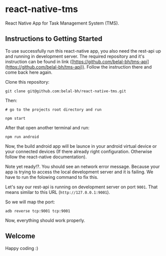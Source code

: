 # react-native-tms

React Native App for Task Management System (TMS).

## Instructions to Getting Started

To use successfully run this react-native app, you also need the rest-api up and running in development server. The required repository and it's instruction can be found in link ([https://github.com/belal-bh/tms-api](https://github.com/belal-bh/tms-api)). Follow the instruction there and come back here again.

Clone this repository:

```
git clone git@github.com:belal-bh/react-native-tms.git
```

Then:

```shell
# go to the projects root directory and run

npm start
```

After that open another terminal and run:

```shell
npm run android
```

Now, the build android app will be launce in your android virtual device or your connected devices (If there already right configuration. Otherwise follow the react-native documentation).

Note yet ready!?. You should see an network error message. Because your app is trying to access the local development server and it is failing.
We have to run the folowing command to fix this.

Let's say our rest-api is running on development server on port `9001`. That means similar to this URL (`http://127.0.0.1:9001`).

So we will map the port:

```shell
adb reverse tcp:9001 tcp:9001
```

Now, everything should work properly.

## Welcome

Happy coding :)
